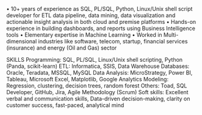 • 10+ years of experience as SQL, PL/SQL, Python, Linux/Unix shell script developer for ETL data pipeline, data mining, data visualization and actionable insight analysis in both cloud and premise platforms
• Hands-on experience in building dashboards, and reports using Business Intelligence tools
• Elementary expertise in Machine Learning
• Worked in Multi-dimensional industries like software, telecom, startup, financial services (insurance) and energy (Oil and Gas) sector

SKILLS 
Programming: SQL, PL/SQL, Linux/Unix shell scripting, Python (Panda, scikit-learn)
ETL: Informatica, SSIS, Data Warehouse 
Databases: Oracle, Teradata, MSSQL, MySQL
Data Analysis: MicroStrategy, Power BI, Tableau, Microsoft Excel, Matplotlib, Google Analytics
Modeling: Regression, clustering, decision trees, random forest
Others: Toad, SQL Developer, GitHub, Jira, Agile Methodology (Scrum)
Soft skills: Excellent verbal and communication skills, Data-driven decision-making, clarity on customer success, fast-paced, analytical mind
